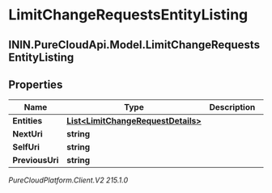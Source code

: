 # LimitChangeRequestsEntityListing

## ININ.PureCloudApi.Model.LimitChangeRequestsEntityListing

## Properties

|Name | Type | Description | Notes|
|------------ | ------------- | ------------- | -------------|
| **Entities** | [**List&lt;LimitChangeRequestDetails&gt;**](LimitChangeRequestDetails) |  | [optional] |
| **NextUri** | **string** |  | [optional] |
| **SelfUri** | **string** |  | [optional] |
| **PreviousUri** | **string** |  | [optional] |



_PureCloudPlatform.Client.V2 215.1.0_
